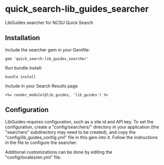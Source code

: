 # quick_search-lib_guides_searcher

LibGuides searcher for NCSU Quick Search

## Installation

Include the searcher gem in your Gemfile:

```
gem 'quick_search-lib_guides_searcher'
```

Run bundle install:

```
bundle install
```

Include in your Search Results page

```
<%= render_module(@lib_guides, 'lib_guides') %>
```

## Configuration

LibGuides requires configuration, such as a site id and API key. To set the configuration, create a "config/searchers/" directory in your application (the "searchers" subdirectory may need to be created), and copy the "config/lib_guides_config.yml" file in this gem into it. Follow the instructions in the file to configure the searcher.

Additional customizations can be done by editing the "config/locales/en.yml" file.
